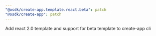 ```yaml
---
"@osdk/create-app.template.react.beta": patch
"@osdk/create-app": patch
---
```


Add react 2.0 template and support for beta template to create-app cli
